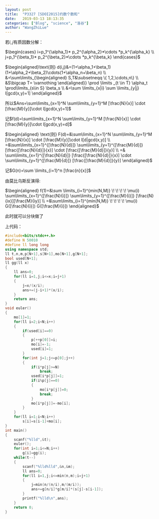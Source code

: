```yaml
---
layout: post
title:  "P3327 [SDOI2015]约数个数和"
date:   2019-03-13 18:13:35
categories: ["Blog", "science", "洛谷"]
author: "WangZhiLue"
---
```


若$i,j$有质因数分解：

$\begin{cases} i=p_1^{\alpha_1}* p_2^{\alpha_2}*\cdots *p_k^{\alpha_k} \\ j=p_1^{\beta_1}* p_2^{\beta_2}*\cdots *p_k^{\beta_k} \end{cases}$ 

$\begin{aligned}\text{则} d(i,j)&=(1+\alpha_1+\beta_1)(1+\alpha_2+\beta_2)\cdots(1+\alpha_n+\beta_n) \\ &=\sum\limits_{\begin{aligned} S,T&\subsetneqq \{ 1,2,\cdots,n\} \\ &S\bigcap T= \varnothing  \end{aligned}} \prod \limits _{t \in T} \alpha_t \prod\limits_{s\in S} \beta_s \\ &=\sum \limits_{x|i} \sum \limits_{y|j} I[gcd(x,y)=1] \end{aligned}$ 

所以$Ans=\sum\limits_{x=1}^N \sum\limits_{y=1}^M [\frac{N}{x}] \cdot [\frac{M}{y}]\cdot I[gcd(x,y)=1]$ 

记$f(d)=\sum\limits_{x=1}^N \sum\limits_{y=1}^M [\frac{N}{x}] \cdot [\frac{M}{y}]\cdot I[gcd(x,y)=d]$ 

$\begin{aligned} \text{则} F(d)=&\sum\limits_{x=1}^N \sum\limits_{y=1}^M [\frac{N}{x}] \cdot [\frac{M}{y}]\cdot I[d|gcd(x,y)] \\ =&\sum\limits_{x=1}^{[\frac{N}{d}]} \sum\limits_{y=1}^{[\frac{M}{d}]} [\frac{[\frac{N}{d}]}{x}] \cdot [\frac{[\frac{M}{d}]}{y}] \\ =& \sum\limits_{x=1}^{[\frac{N}{d}]} [\frac{[\frac{N}{d}]}{x}] \cdot \sum\limits_{y=1}^{[\frac{M}{d}]} [\frac{[\frac{M}{d}]}{y}] \end{aligned}$ 

记$G(n)=\sum \limits_{i=1}^n [\frac{n}{x}]$ 

由莫比乌斯反演得:

$\begin{aligned} f(1)=&\sum \limits_{i=1}^{min(N,M)} \! \! \! \! \mu(i) \sum\limits_{x=1}^{[\frac{N}{i}]} \sum\limits_{y=1}^{[\frac{M}{i}]} [\frac{N}{ix}][\frac{M}{iy}] \\ =&\sum\limits_{i=1}^{min(N,M)} \! \! \! \! \mu(i) G([\frac{N}{i}]) G([\frac{M}{i}]) \end{aligned}$ 

此时就可以分块做了

上代码：

```cpp
#include<bits/stdc++.h>
#define N 50010
#define ll long long
using namespace std;
ll t,n,m,p[N+1],s[N+1],mo[N+1],g[N+1];
bool used[N+1];
ll gg(ll x)
{
    ll ans=0;
    for(ll i=1,j;i<=x;i=j+1)
    {
        j=x/(x/i);
        ans+=(j-i+1)*(x/i);
    }
    return ans;
}
void euler()
{
    mo[1]=1;
    for(ll i=2;i<N;i++)
    {
        if(used[i]==0)
        {
            p[++p[0]]=i;
            mo[i]=-1;
            used[i]=1;
        }
        for(int j=1;j<=p[0];j++)
        {
            if(i*p[j]>=N)
                break;
            used[i*p[j]]=1;
            if(i%p[j]==0)
            {
                mo[i*p[j]]=0;
                break;
            }
            mo[i*p[j]]=-mo[i];
        }
    }
    for(ll i=1;i<N;i++)
        s[i]=s[i-1]+mo[i];
}
int main()
{
    scanf("%lld",&t);
    euler();
    for(int i=1;i<=N;i++)
        g[i]=gg(i);
    while(t--)
    {
        scanf("%lld%lld",&n,&m);
        ll ans=0;
        for(ll i=1,j;i<=min(n,m);i=j+1)
        {
            j=min(n/(n/i),m/(m/i));
            ans+=g[n/i]*g[m/i]*(s[j]-s[i-1]);
        }
        printf("%lld\n",ans);
    }
    return 0;
}
```

